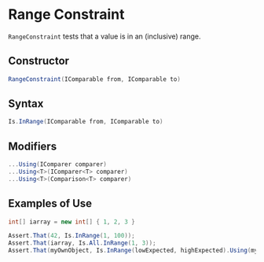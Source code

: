 # Range Constraint

`RangeConstraint` tests that a value is in an (inclusive) range.

## Constructor

```csharp
RangeConstraint(IComparable from, IComparable to)
```

## Syntax

```csharp
Is.InRange(IComparable from, IComparable to)
```

## Modifiers

```csharp
...Using(IComparer comparer)
...Using<T>(IComparer<T> comparer)
...Using<T>(Comparison<T> comparer)
```

## Examples of Use

```csharp
int[] iarray = new int[] { 1, 2, 3 }

Assert.That(42, Is.InRange(1, 100));
Assert.That(iarray, Is.All.InRange(1, 3));
Assert.That(myOwnObject, Is.InRange(lowExpected, highExpected).Using(myComparer));
```
